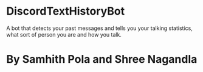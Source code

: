 # DiscordTextHistoryBot
A bot that detects your past messages and tells you your talking statistics, what sort of person you are and how you talk.


# By Samhith Pola and Shree Nagandla

